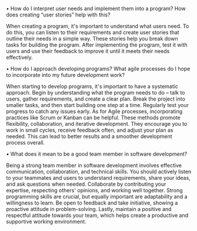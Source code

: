 •	How do I interpret user needs and implement them into a program? How does creating “user stories” help with this?

When creating a program, it's important to understand what users need. To do this, you can listen to their requirements and create user stories that outline their needs in a simple way. These stories help you break down tasks for building the program. After implementing the program, test it with users and use their feedback to improve it until it meets their needs effectively.

•	How do I approach developing programs? What agile processes do I hope to incorporate into my future development work?

When starting to develop programs, it's important to have a systematic approach. Begin by understanding what the program needs to do – talk to users, gather requirements, and create a clear plan. Break the project into smaller tasks, and then start building one step at a time. Regularly test your progress to catch any issues early. As for Agile processes, incorporating practices like Scrum or Kanban can be helpful. These methods promote flexibility, collaboration, and iterative development. They encourage you to work in small cycles, receive feedback often, and adjust your plan as needed. This can lead to better results and a smoother development process overall.

•	What does it mean to be a good team member in software development?

Being a strong team member in software development involves effective communication, collaboration, and technical skills. You should actively listen to your teammates and users to understand requirements, share your ideas, and ask questions when needed. Collaborate by contributing your expertise, respecting others' opinions, and working well together. Strong programming skills are crucial, but equally important are adaptability and a willingness to learn. Be open to feedback and take initiative, showing a proactive attitude in problem-solving. Lastly, maintain a positive and respectful attitude towards your team, which helps create a productive and supportive working environment. 
